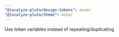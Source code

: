 ```yaml
---
"@localyze-pluto/design-tokens": minor
"@localyze-pluto/theme": minor
---
```


Use token variables instead of repeating/duplicating
